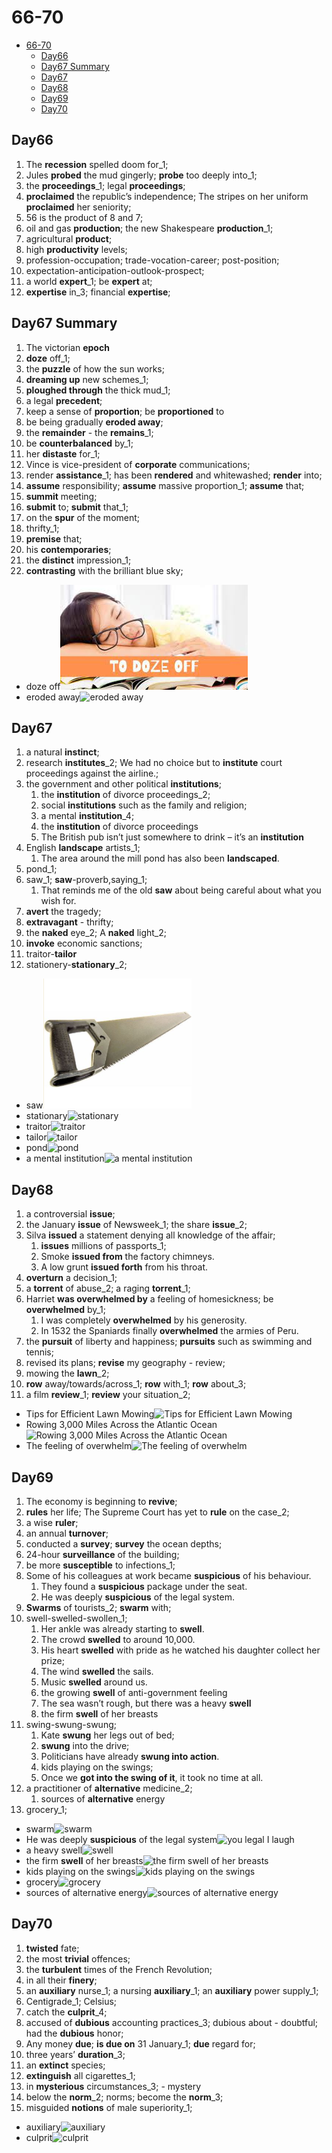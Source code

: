 # 66-70

- [66-70](#66-70)
  - [Day66](#day66)
  - [Day67 Summary](#day67-summary)
  - [Day67](#day67)
  - [Day68](#day68)
  - [Day69](#day69)
  - [Day70](#day70)

## Day66

1. The **recession** spelled doom for_1;
2. Jules **probed** the mud gingerly; **probe** too deeply into_1;
3. the **proceedings**_1; legal **proceedings**;
4. **proclaimed** the republic’s independence; The stripes on her uniform **proclaimed** her seniority;
5. 56 is the product of 8 and 7;
6. oil and gas **production**; the new Shakespeare **production**_1;
7. agricultural **product**;
8. high **productivity** levels;
9. profession-occupation; trade-vocation-career; post-position;
10. expectation-anticipation-outlook-prospect;
11. a world **expert**_1; be **expert** at;
12. **expertise** in_3; financial **expertise**;

## Day67 Summary

1. The victorian **epoch**
2. **doze** off_1;
3. the **puzzle** of how the sun works;
4. **dreaming up** new schemes_1;
5. **ploughed through** the thick mud_1;
6. a legal **precedent**;
7. keep a sense of **proportion**; be **proportioned** to
8. be being gradually **eroded away**;
9. the **remainder** - the **remains**_1;
10. be **counterbalanced** by_1;
11. her **distaste** for_1;
12. Vince is vice-president of **corporate** communications;
13. render **assistance**_1; has been **rendered** and whitewashed; **render** into;
14. **assume** responsibility; **assume** massive proportion_1; **assume** that;
15. **summit** meeting;
16. **submit** to; **submit** that_1;
17. on the **spur** of the moment;
18. thrifty_1;
19. **premise** that;
20. his **contemporaries**;
21. the **distinct** impression_1;
22. **contrasting** with the brilliant blue sky;

- doze off![doze off](https://raw.githubusercontent.com/Logible/Image/main/note_image/20220829192949.png)
- eroded away![eroded away](https://thumbs.dreamstime.com/b/coral-outcrop-eroded-away-ocean-close-up-detail-coral-outcrop-which-has-been-worn-away-over-years-ocean-171108980.jpg)

## Day67

1. a natural **instinct**;
2. research **institutes**_2; We had no choice but to **institute** court proceedings against the airline.;
3. the government and other political **institutions**;
   1. the **institution** of divorce proceedings_2;
   2. social **institutions** such as the family and religion;
   3. a mental **institution**_4;
   4. the **institution** of divorce proceedings
   5. The British pub isn’t just somewhere to drink – it’s an **institution**
4. English **landscape** artists_1;
   1. The area around the mill pond has also been **landscaped**.
5. pond_1;
6. saw_1; **saw**-proverb,saying_1;
   1. That reminds me of the old **saw** about being careful about what you wish for.
7. **avert** the tragedy;
8. **extravagant** - thrifty;
9. the **naked** eye_2;  A **naked** light_2;
10. **invoke** economic sanctions;
11. traitor-**tailor**
12. stationery-**stationary**_2;

- saw![saw](https://raw.githubusercontent.com/Logible/Image/main/note_image/20220807194626.png)
- stationary![stationary](https://img.freepik.com/free-vector/collection-office-stationery-isolated-white-background_53876-8849.jpg?w=2000)
- traitor![traitor](https://previews.123rf.com/images/argus456/argus4561701/argus456170102359/68848054-traitor-3d-rendering-text-on-direction-sign.jpg)
- tailor![tailor](https://ravisehgal.com/wp-content/uploads/2019/03/Ravi-Sehgal-Bespoke-How-To-Choose-a-Tailor.jpg)
- pond![pond](https://www.jbl.de/images/container/w608_h364/73788.jpg)
- a mental institution![a mental institution](https://www.rollingstone.com/wp-content/uploads/2020/04/Psych.jpg)

## Day68

1. a controversial **issue**;
2. the January **issue** of Newsweek_1; the share **issue**_2;
3. Silva **issued** a statement denying all knowledge of the affair;
   1. **issues** millions of passports_1;
   2. Smoke **issued from** the factory chimneys.
   3. A low grunt **issued forth** from his throat.
4. **overturn** a decision_1;
5. a **torrent** of abuse_2;  a raging **torrent**_1;
6. Harriet **was overwhelmed by** a feeling of homesickness; be **overwhelmed** by_1;
   1. I was completely **overwhelmed** by his generosity.
   2. In 1532 the Spaniards finally **overwhelmed** the armies of Peru.
7. the **pursuit** of liberty and happiness; **pursuits** such as swimming and tennis;
8. revised its plans; **revise** my geography - review;
9. mowing the **lawn**_2;
10. **row** away/towards/across_1; **row** with_1; **row** about_3;
11. a film **review**_1; **review** your situation_2;

- Tips for Efficient Lawn Mowing![Tips for Efficient Lawn Mowing](https://www.galenalawncare.com/wp-content/uploads/2019/03/Tips-for-Efficient-Lawn-Mowing.jpg)
- Rowing 3,000 Miles Across the Atlantic Ocean![Rowing 3,000 Miles Across the Atlantic Ocean](https://i.ytimg.com/vi/6SYHamnHqU8/maxresdefault.jpg)
- The feeling of overwhelm![The feeling of overwhelm](https://cdn.memiah.co.uk/uploads/lifecoach-directory.org.uk/image_gallery/Stress-1615973186-hero.jpg)

## Day69

1. The economy is beginning to **revive**;
2. **rules** her life; The Supreme Court has yet to **rule** on the case_2;
3. a wise **ruler**;
4. an annual **turnover**;
5. conducted a **survey**; **survey** the ocean depths;
6. 24-hour **surveillance** of the building;
7. be more **susceptible** to infections_1;
8. Some of his colleagues at work became **suspicious** of his behaviour.
   1. They found a **suspicious** package under the seat.
   2. He was deeply **suspicious** of the legal system.
9. **Swarms** of tourists_2; **swarm** with;
10. swell-swelled-swollen_1;
    1. Her ankle was already starting to **swell**.
    2. The crowd **swelled** to around 10,000.
    3. His heart **swelled** with pride as he watched his daughter collect her prize;
    4. The wind **swelled** the sails.
    5. Music **swelled** around us.
    6. the growing **swell** of anti-government feeling
    7. The sea wasn’t rough, but there was a heavy **swell**
    8. the firm **swell** of her breasts
11. swing-swung-swung;
    1. Kate **swung** her legs out of bed;
    2. **swung** into the drive;
    3. Politicians have already **swung into action**.
    4. kids playing on the swings;
    5. Once we **got into the swing of it**, it took no time at all.
12. a practitioner of **alternative** medicine_2;
    1. sources of **alternative** energy
13. grocery_1;

- swarm![swarm](https://encrypted-tbn0.gstatic.com/images?q=tbn:ANd9GcQdrd4E8u5UIqVwIdAAnUXSZq_G3r3c29b9zw&usqp=CAU)
- He was deeply **suspicious** of the legal system![you legal I laugh](https://api.jikipedia.com/media/image/570667299/318826259/scaled/c787921a8b64e56af582b13beb833979_jk_3bzvpd_bu_lb_scaled.jpeg)
- a heavy swell![swell](https://www.surfertoday.com/images/stories/swell-lines.jpg)
- the firm **swell** of her breasts![the firm **swell** of her breasts](https://images.healthshots.com/healthshots/en/uploads/2022/07/28130928/breast-370x207.jpg)
- kids playing on the swings![kids playing on the swings](https://static3.bigstockphoto.com/9/0/3/large1500/309329758.jpg)
- grocery![grocery](https://www.thespruceeats.com/thmb/T4NfOU5hYEBKaUXMliRdlKCl6PU=/3412x3412/smart/filters:no_upscale()/GettyImages-482142025-e10af7541fe844a1a8decb35bffb5a40.jpg)
- sources of alternative energy![sources of alternative energy ](https://earthhow.com/wp-content/uploads/2019/11/Alternative-Energy-0-678x378.png)

## Day70

1. **twisted** fate;
2. the most **trivial** offences;
3. the **turbulent** times of the French Revolution;
4. in all their **finery**;
5. an **auxiliary** nurse_1; a nursing **auxiliary**_1; an **auxiliary** power supply_1;
6. Centigrade_1; Celsius;
7. catch the **culprit**_4;
8. accused of **dubious** accounting practices_3; dubious about - doubtful; had the **dubious** honor;
9. Any money **due**; **is due on** 31 January_1; **due** regard for;
10. three years’ **duration**_3;
11. an **extinct** species;
12. **extinguish** all cigarettes_1;
13. in **mysterious** circumstances_3; - mystery
14. below the **norm**_2; norms; become the **norm**_3;
15. misguided **notions** of male superiority_1;

- auxiliary![auxiliary](https://grammarsimple.com/wp-content/uploads/2021/12/Auxiliary-Verbs-Definition-and-Words-List.png)
- culprit![culprit](https://industryanalysts.com/wp-content/uploads/2020/05/5420_ecoprintq_papercut.png)
